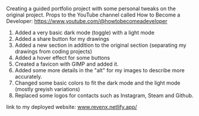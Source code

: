 Creating a guided portfolio project with some personal tweaks on the original project.
Props to the YouTube channel called How to Become a Developer: https://www.youtube.com/@howtobecomeadeveloper 

1. Added a very basic dark mode (toggle) with a light mode
2. Added a share button for my drawings
3. Added a new section in addition to the original section (separating my drawings from coding projects)
4. Added a hover effect for some buttons
5. Created a favicon with GIMP and added it.
6. Added some more details in the "alt" for my images to describe more accurately.
7. Changed some basic colors to fit the dark mode and the light mode (mostly greyish variations)
8. Replaced some logos for contacts such as Instagram, Steam and Github.

link to my deployed website: www.revenx.netlify.app/